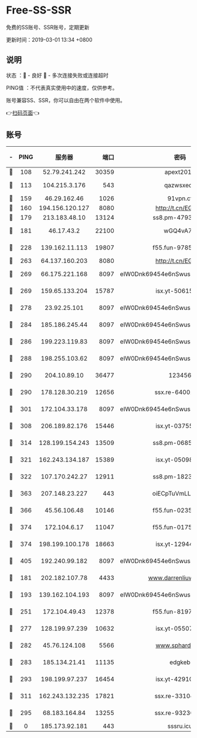 # Free-SS-SSR

免费的SS账号、SSR账号，定期更新

更新时间：2019-03-01 13:34 +0800

## 说明

状态     ：🙂 - 良好 🙁 - 多次连接失败或连接超时

PING值   ：不代表真实使用中的速度，仅供参考。

账号兼容SS、SSR，你可以自由在两个软件中使用。

👉[扫码页面](https://liesauer.github.io/free-ss-ssr.github.io/)👈

## 账号

|-|PING|服务器|端口|密码|加密方式|区域|
|:----:|:----:|:-----:|-----:|:----:|:----:|:----:|
|🙂|108|52.79.241.242|30359|apext2019|chacha20|KR|
|🙂|113|104.215.3.176|543|qazwsxedc|aes-256-gcm|JP|
|🙂|159|46.29.162.46|1026|91vpn.cf|rc4-md5|RU|
|🙂|160|194.156.120.127|8080|http://t.cn/EGJIyrl|rc4-md5|RU|
|🙂|179|213.183.48.10|13124|ss8.pm-47930159|rc4-md5|RU|
|🙂|181|46.17.43.2|22100|wGQ4vA7D|aes-256-gcm|RU|
|🙂|228|139.162.11.113|19807|f55.fun-97859727|aes-256-cfb|SG|
|🙂|263|64.137.160.203|8080|http://t.cn/EGJIyrl|rc4-md5|CA|
|🙂|269|66.175.221.168|8097|eIW0Dnk69454e6nSwuspv9DmS201tQ0D|aes-256-cfb|US|
|🙂|269|159.65.133.204|15787|isx.yt-50615050|aes-256-cfb|SG|
|🙂|278|23.92.25.101|8097|eIW0Dnk69454e6nSwuspv9DmS201tQ0D|aes-256-cfb|US|
|🙂|284|185.186.245.44|8097|eIW0Dnk69454e6nSwuspv9DmS201tQ0D|aes-256-cfb|NL|
|🙂|286|199.223.119.83|8097|eIW0Dnk69454e6nSwuspv9DmS201tQ0D|aes-256-cfb|US|
|🙂|288|198.255.103.62|8097|eIW0Dnk69454e6nSwuspv9DmS201tQ0D|aes-256-cfb|US|
|🙂|290|204.10.89.10|36477|123456|aes-256-cfb|US|
|🙂|290|178.128.30.219|12656|ssx.re-64001982|aes-256-cfb|SG|
|🙂|301|172.104.33.178|8097|eIW0Dnk69454e6nSwuspv9DmS201tQ0D|aes-256-cfb|SG|
|🙂|308|206.189.82.176|15446|isx.yt-03755202|aes-256-cfb|SG|
|🙂|314|128.199.154.243|13509|ss8.pm-06850813|aes-256-cfb|SG|
|🙂|321|162.243.134.187|15389|isx.yt-05098936|aes-256-cfb|US|
|🙂|322|107.170.242.27|12911|ss8.pm-18239043|aes-256-cfb|US|
|🙂|363|207.148.23.227|443|oiECpTuVmLLxk4Ts|aes-256-cfb|US|
|🙂|366|45.56.106.48|10146|f55.fun-02359224|aes-256-cfb|US|
|🙂|374|172.104.6.17|11047|f55.fun-01756679|aes-256-cfb|US|
|🙂|374|198.199.100.178|18663|isx.yt-12944812|aes-256-cfb|US|
|🙂|405|192.240.99.182|8097|eIW0Dnk69454e6nSwuspv9DmS201tQ0D|aes-256-cfb|US|
|🙂|181|202.182.107.78|4433|www.darrenliuwei.com|aes-256-cfb|JP|
|🙂|193|139.162.104.193|8097|eIW0Dnk69454e6nSwuspv9DmS201tQ0D|aes-256-cfb|JP|
|🙂|251|172.104.49.43|12378|f55.fun-81974133|aes-256-cfb|SG|
|🙂|277|128.199.97.239|10632|isx.yt-05507279|aes-256-cfb|SG|
|🙂|282|45.76.124.108|5566|www.sphard.com|aes-256-cfb|AU|
|🙂|283|185.134.21.41|11135|edgkeb|aes-256-cfb|GB|
|🙂|293|198.199.97.237|16454|isx.yt-42910479|aes-256-cfb|US|
|🙂|311|162.243.132.235|17821|ssx.re-33104069|aes-256-cfb|US|
|🙁|295|68.183.164.84|13255|ssx.re-93230517|aes-256-cfb|US|
|🙁|0|185.173.92.181|443|sssru.icu|rc4-md5|RU|
